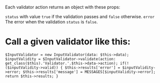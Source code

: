 Each validator action returns an object with these props:

`status` with value `true` if the validation passes and `false` otherwise.
`error` The error when the validation `status` is `false`.


# Call a given validator like this:
`
		$InputValidator = new InputValidator(data: $this->data);
		$inputValidity = $InputValidator->validate(action: get_class($this).'Validator.'.$this->data->action);
		if(!($inputValidity->valid)) {
			$this->results['error'] = $inputValidity->error;
			$this->results['message'] = MESSAGES[$inputValidity->error];
			return $this->results;
		}
`